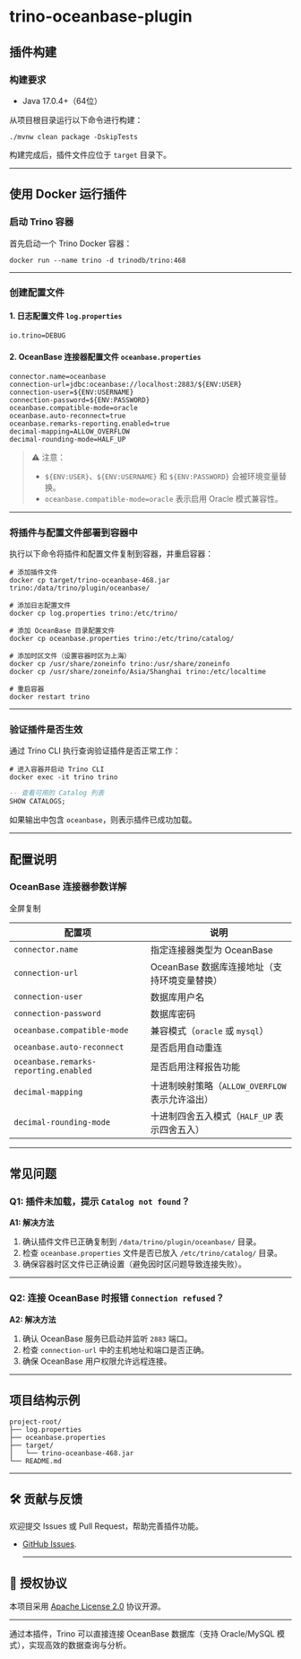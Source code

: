 # trino-oceanbase-plugin

## 插件构建

### 构建要求

- Java 17.0.4+（64位）

从项目根目录运行以下命令进行构建：

```shell
./mvnw clean package -DskipTests
```

构建完成后，插件文件应位于 `target` 目录下。

------

## 使用 Docker 运行插件

### 启动 Trino 容器

首先启动一个 Trino Docker 容器：

```shell
docker run --name trino -d trinodb/trino:468
```

------

### 创建配置文件

#### 1. 日志配置文件 `log.properties`

```tex
io.trino=DEBUG
```

#### 2. OceanBase 连接器配置文件 `oceanbase.properties`

```properties
connector.name=oceanbase
connection-url=jdbc:oceanbase://localhost:2883/${ENV:USER}
connection-user=${ENV:USERNAME}
connection-password=${ENV:PASSWORD}
oceanbase.compatible-mode=oracle
oceanbase.auto-reconnect=true
oceanbase.remarks-reporting.enabled=true
decimal-mapping=ALLOW_OVERFLOW
decimal-rounding-mode=HALF_UP
```

> ⚠️ 注意：
>
> - `${ENV:USER}`、`${ENV:USERNAME}` 和 `${ENV:PASSWORD}` 会被环境变量替换。
> - `oceanbase.compatible-mode=oracle` 表示启用 Oracle 模式兼容性。

------

### 将插件与配置文件部署到容器中

执行以下命令将插件和配置文件复制到容器，并重启容器：

```shell
# 添加插件文件
docker cp target/trino-oceanbase-468.jar trino:/data/trino/plugin/oceanbase/

# 添加日志配置文件
docker cp log.properties trino:/etc/trino/

# 添加 OceanBase 目录配置文件
docker cp oceanbase.properties trino:/etc/trino/catalog/

# 添加时区文件（设置容器时区为上海）
docker cp /usr/share/zoneinfo trino:/usr/share/zoneinfo
docker cp /usr/share/zoneinfo/Asia/Shanghai trino:/etc/localtime

# 重启容器
docker restart trino
```

------

### 验证插件是否生效

通过 Trino CLI 执行查询验证插件是否正常工作：

```shell
# 进入容器并启动 Trino CLI
docker exec -it trino trino
```

```sql
-- 查看可用的 Catalog 列表
SHOW CATALOGS;
```

如果输出中包含 `oceanbase`，则表示插件已成功加载。

------

## 配置说明

### OceanBase 连接器参数详解

全屏复制

| 配置项                                | 说明                                            |
| ------------------------------------- | ----------------------------------------------- |
| `connector.name`                      | 指定连接器类型为 OceanBase                      |
| `connection-url`                      | OceanBase 数据库连接地址（支持环境变量替换）    |
| `connection-user`                     | 数据库用户名                                    |
| `connection-password`                 | 数据库密码                                      |
| `oceanbase.compatible-mode`           | 兼容模式（`oracle` 或 `mysql`）                 |
| `oceanbase.auto-reconnect`            | 是否启用自动重连                                |
| `oceanbase.remarks-reporting.enabled` | 是否启用注释报告功能                            |
| `decimal-mapping`                     | 十进制映射策略（`ALLOW_OVERFLOW` 表示允许溢出） |
| `decimal-rounding-mode`               | 十进制四舍五入模式（`HALF_UP` 表示四舍五入）    |

------

## 常见问题

### Q1: 插件未加载，提示 `Catalog not found`？

**A1: 解决方法**

1. 确认插件文件已正确复制到 `/data/trino/plugin/oceanbase/` 目录。
2. 检查 `oceanbase.properties` 文件是否已放入 `/etc/trino/catalog/` 目录。
3. 确保容器时区文件已正确设置（避免因时区问题导致连接失败）。

------

### Q2: 连接 OceanBase 时报错 `Connection refused`？

**A2: 解决方法**

1. 确认 OceanBase 服务已启动并监听 `2883` 端口。
2. 检查 `connection-url` 中的主机地址和端口是否正确。
3. 确保 OceanBase 用户权限允许远程连接。

------

## 项目结构示例

```
project-root/
├── log.properties
├── oceanbase.properties
├── target/
│   └── trino-oceanbase-468.jar
└── README.md
```

------

## 🛠️ 贡献与反馈

欢迎提交 Issues 或 Pull Request，帮助完善插件功能。

- [GitHub Issues](https://github.com/oceanbase/ecology-plugins/issues).

  ------

## 📄 授权协议

本项目采用 [Apache License 2.0](https://github.com/oceanbase/ecology-plugins/LICENSE) 协议开源。

------

通过本插件，Trino 可以直接连接 OceanBase 数据库（支持 Oracle/MySQL 模式），实现高效的数据查询与分析。